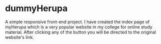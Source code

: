 # dummyHerupa
A simple responsive front-end project. 
I have created the index page of myHerupa which is a very popular website in my college for online study material. After clicking any of the button you will be directed to the original website's link.


